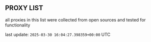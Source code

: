 ## PROXY LIST

all proxies in this list were collected from open sources and tested for functionality

last update: `2025-03-30 16:04:27.398359+00:00` UTC